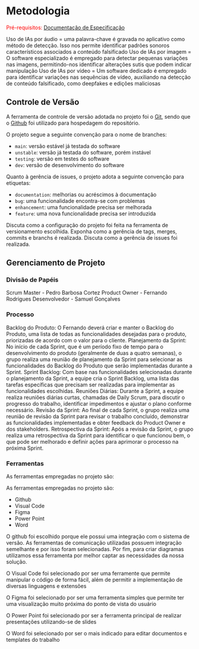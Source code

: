 
# Metodologia

<span style="color:red">Pré-requisitos: <a href="2-Especificação do Projeto.md"> Documentação de Especificação</a></span>

Uso de IAs por áudio = uma palavra-chave é gravada no aplicativo como método de detecção. Isso nos permite identificar padrões sonoros característicos associados a conteúdo falsificado
Uso de IAs por imagem = O software especializado é empregado para detectar pequenas variações nas imagens, permitindo-nos identificar alterações sutis que podem indicar manipulação
Uso de IAs por vídeo = Um software dedicado é empregado para identificar variações nas sequências de vídeo, auxiliando na detecção de conteúdo falsificado, como deepfakes e edições maliciosas

## Controle de Versão

A ferramenta de controle de versão adotada no projeto foi o
[Git](https://git-scm.com/), sendo que o [Github](https://github.com)
foi utilizado para hospedagem do repositório.

O projeto segue a seguinte convenção para o nome de branches:

- `main`: versão estável já testada do software
- `unstable`: versão já testada do software, porém instável
- `testing`: versão em testes do software
- `dev`: versão de desenvolvimento do software

Quanto à gerência de issues, o projeto adota a seguinte convenção para
etiquetas:

- `documentation`: melhorias ou acréscimos à documentação
- `bug`: uma funcionalidade encontra-se com problemas
- `enhancement`: uma funcionalidade precisa ser melhorada
- `feature`: uma nova funcionalidade precisa ser introduzida

Discuta como a configuração do projeto foi feita na ferramenta de versionamento escolhida. Exponha como a gerência de tags, merges, commits e branchs é realizada. Discuta como a gerência de issues foi realizada.

## Gerenciamento de Projeto

### Divisão de Papéis

Scrum Master - Pedro Barbosa Cortez
Product Owner - Fernando Rodrigues
Desenvolvedor - Samuel Gonçalves

### Processo

Backlog do Produto: O Fernando deverá criar e manter o Backlog do Produto, uma lista de todas as funcionalidades desejadas para o produto, priorizadas de acordo com o valor para o cliente.
Planejamento da Sprint: No início de cada Sprint, que é um período fixo de tempo para o desenvolvimento do produto (geralmente de duas a quatro semanas), o grupo realiza uma reunião de planejamento da Sprint para selecionar as funcionalidades do Backlog do Produto que serão implementadas durante a Sprint.
Sprint Backlog: Com base nas funcionalidades selecionadas durante o planejamento da Sprint, a equipe cria o Sprint Backlog, uma lista das tarefas específicas que precisam ser realizadas para implementar as funcionalidades escolhidas.
Reuniões Diárias: Durante a Sprint, a equipe realiza reuniões diárias curtas, chamadas de Daily Scrum, para discutir o progresso do trabalho, identificar impedimentos e ajustar o plano conforme necessário.
Revisão da Sprint: Ao final de cada Sprint, o grupo realiza uma reunião de revisão da Sprint para revisar o trabalho concluído, demonstrar as funcionalidades implementadas e obter feedback do Product Owner e dos stakeholders.
Retrospectiva da Sprint: Após a revisão da Sprint, o grupo realiza uma retrospectiva da Sprint para identificar o que funcionou bem, o que pode ser melhorado e definir ações para aprimorar o processo na próxima Sprint.

### Ferramentas

As ferramentas empregadas no projeto são:

As ferramentas empregadas no projeto são:

- Github
- Visual Code
- Figma
- Power Point
- Word

O github foi escolhido porque ele possui uma integração com o sistema de versão. As ferramentas de comunicação utilizadas possuem integração semelhante e por isso foram selecionadas. Por fim, para criar diagramas utilizamos essa ferramenta por melhor captar as necessidades da nossa solução.

O Visual Code foi selecionado por ser uma ferramente que permite manipular o código de forma fácil, além de permitir a implementação de diversas linguagens e extensões

O Figma foi selecionado por ser uma ferramenta simples que permite ter uma visualização muito próxima do ponto de vista do usuário

O Power Point foi selecionado por ser a ferramenta principal de realizar presentações utilizando-se de slides

O Word foi selecionado por ser o mais indicado para editar documentos e templates do trabalho
